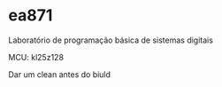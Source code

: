 # ea871
Laboratório de programação básica de sistemas digitais

MCU: kl25z128


Dar um clean antes do biuld
